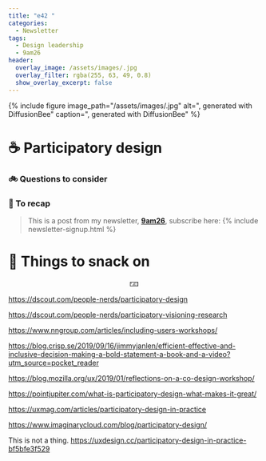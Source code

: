 ```yaml
---
title: "e42 "
categories:
  - Newsletter
tags:
  - Design leadership
  - 9am26
header:
  overlay_image: /assets/images/.jpg
  overlay_filter: rgba(255, 63, 49, 0.8)
  show_overlay_excerpt: false
---
```



{% include figure image_path="/assets/images/.jpg" alt=", generated with DiffusionBee" caption=", generated with DiffusionBee" %}

# ☕ Participatory design


### 🚲 Questions to consider

### 🥤 To recap

> This is a post from my newsletter, **[9am26](https://polgarp.com/categories/newsletter/)**, subscribe here:
> {% include newsletter-signup.html %}

# 🍪 Things to snack on

<p style="text-align: center;">🁃</p>

https://dscout.com/people-nerds/participatory-design

https://dscout.com/people-nerds/participatory-visioning-research

https://www.nngroup.com/articles/including-users-workshops/

https://blog.crisp.se/2019/09/16/jimmyjanlen/efficient-effective-and-inclusive-decision-making-a-bold-statement-a-book-and-a-video?utm_source=pocket_reader

https://blog.mozilla.org/ux/2019/01/reflections-on-a-co-design-workshop/

https://pointjupiter.com/what-is-participatory-design-what-makes-it-great/

https://uxmag.com/articles/participatory-design-in-practice

https://www.imaginarycloud.com/blog/participatory-design/

This is not a thing. https://uxdesign.cc/participatory-design-in-practice-bf5bfe3f529

